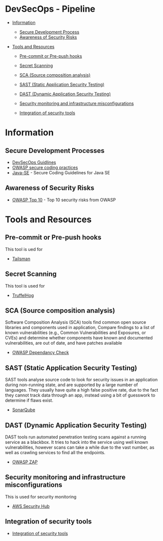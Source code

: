 # DevSecOps - Pipeline

<!-- START doctoc generated TOC please keep comment here to allow auto update -->
<!-- DON'T EDIT THIS SECTION, INSTEAD RE-RUN doctoc TO UPDATE -->

- [Information](#information)
  - [Secure Development Process](#secure-development-processes)
  - [Awareness of Security Risks](#awareness-of-security-risks)

- [Tools and Resources](#tools-and-resources)
  - [Pre-commit or Pre-push hooks](#pre-commit-or-pre-push-hooks)
  - [Secret Scanning](#secret-scanning)
  - [SCA (Source composition analysis)](#sca-source-composition-analysis)
  - [SAST (Static Application Security Testing)](#sast-static-application-security-testing)
  - [DAST (Dynamic Application Security Testing)](#dast-dynamic-application-security-testing)
  - [Security monitoring and infrastructure misconfigurations](#security-monitoring-and-infrastructure-misconfigurations)

  - [Integration of security tools](#integration-of-security-tools)
  
<!-- END doctoc generated TOC please keep comment here to allow auto update -->

# Information


## Secure Development Processes

* [DevSecOps Guidlines](https://owasp.org/www-project-devsecops-guideline/)
* [OWASP secure coding practices](https://www.owasp.org/images/0/08/OWASP_SCP_Quick_Reference_Guide_v2.pdf)
* [Java-SE](https://www.oracle.com/java/technologies/javase/seccodeguide.html) - Secure Coding Guidelines for Java SE

## Awareness of Security Risks

* [OWASP Top 10](https://owasp.org/www-project-top-ten/) - Top 10 security risks from OWASP 

# Tools and Resources

## Pre-commit or Pre-push hooks

This tool is ued for

* [Tailsman](https://github.com/thoughtworks/talisman)

## Secret Scanning

This tool is used for 

* [TruffelHog](https://github.com/trufflesecurity/truffleHog)

## SCA (Source composition analysis)

Software Composition Analysis (SCA) tools find common open source libraries and components used in application, Compare findings to a list of known vulnerabilities (e.g., Common Vulnerabilities and Exposures, or CVEs) and determine whether components have known and documented vulnerabilities, are out of date, and have patches available

* [OWASP Dependancy Check](https://github.com/jeremylong/DependencyCheck)

## SAST (Static Application Security Testing)

SAST tools analyse source code to look for security issues in an application during non-running state, and are supported by a large number of languages. They usually have quite a high false positive rate, due to the fact they cannot track data through an app, instead using a bit of guesswork to determine if flaws exist.

* [SonarQube](https://www.sonarqube.org/) 

## DAST (Dynamic Application Security Testing)

DAST tools run automated penetration testing scans against a running service as a blackbox. It tries to hack into the service using well known vulnerabilities, however scans can take a while due to the vast number, as well as crawling services to find all the endpoints.

* [OWASP ZAP](https://github.com/zaproxy/zaproxy)

## Security monitoring and infrastructure misconfigurations

This is used for security monitoring

* [AWS Security Hub](https://aws.amazon.com/security-hub/?aws-security-hub-blogs.sort-by=item.additionalFields.createdDate&aws-security-hub-blogs.sort-order=desc)

## Integration of security tools

* [Integration of security tools](https://github.com/Suyashk96/webGoat_java/blob/master/Integration%20of%20security%20tools%20in%20jenkins%20(2).pdf)

